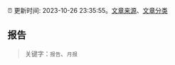 :alarm_clock: 更新时间: 2023-10-26 23:35:55。[文章来源](/README.md)、[文章分类](/TAGS.md)

## 报告


> 关键字：`报告`、`月报`



